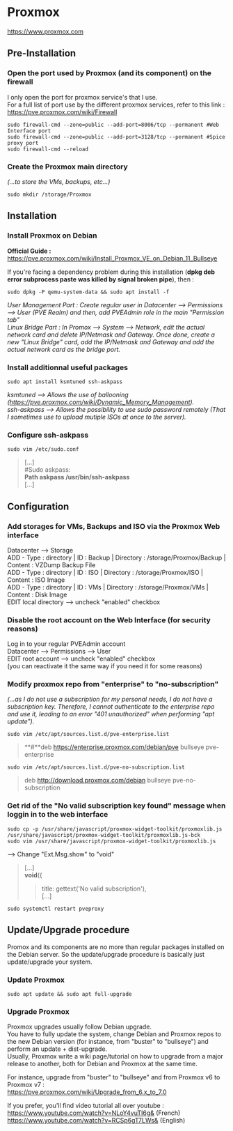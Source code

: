 # Proxmox

https://www.proxmox.com

## Pre-Installation

### Open the port used by Proxmox (and its component) on the firewall

I only open the port for proxmox service's that I use.  
For a full list of port use by the different proxmox services, refer to this link : https://pve.proxmox.com/wiki/Firewall  

```
sudo firewall-cmd --zone=public --add-port=8006/tcp --permanent #Web Interface port
sudo firewall-cmd --zone=public --add-port=3128/tcp --permanent #Spice proxy port
sudo firewall-cmd --reload
```

### Create the Proxmox main directory

*(...to store the VMs, backups, etc...)*

```
sudo mkdir /storage/Proxmox
```

## Installation 

### Install Proxmox on Debian

**Official Guide :**  
https://pve.proxmox.com/wiki/Install_Proxmox_VE_on_Debian_11_Bullseye  
  
If you're facing a dependency problem during this installation (**dpkg deb error subprocess paste was killed by signal broken pipe**), then :  

```
sudo dpkg -P qemu-system-data && sudo apt install -f
```

*User Management Part : Create regular user in Datacenter --> Permissions --> User (PVE Realm) and then, add PVEAdmin role in the main "Permission tab"*   
*Linux Bridge Part : In Promox --> System --> Network, edit the actual network card and delete IP/Netmask and Gateway. Once done, create a new "Linux Bridge" card, add the IP/Netmask and Gateway and add the actual network card as the bridge port.*

### Install additionnal useful packages

```
sudo apt install ksmtuned ssh-askpass
```

*ksmtuned --> Allows the use of ballooning (https://pve.proxmox.com/wiki/Dynamic_Memory_Management).*  
*ssh-askpass --> Allows the possibility to use sudo password remotely (That I sometimes use to upload mutiple ISOs at once to the server).*

### Configure ssh-askpass

```
sudo vim /etc/sudo.conf
```

> [...]  
> #Sudo askpass:  
> **Path askpass /usr/bin/ssh-askpass**  
> [...]

## Configuration

### Add storages for VMs, Backups and ISO via the Proxmox Web interface

Datacenter --> Storage  
ADD - Type : directory | ID : Backup | Directory : /storage/Proxmox/Backup | Content : VZDump Backup File  
ADD - Type : directory | ID : ISO | Directory : /storage/Proxmox/ISO | Content : ISO Image  
ADD - Type : directory | ID : VMs | Directory : /storage/Proxmox/VMs | Content : Disk Image  
EDIT local directory --> uncheck "enabled" checkbox

### Disable the root account on the Web Interface (for security reasons)

Log in to your regular PVEAdmin account  
Datacenter --> Permissions --> User  
EDIT root account --> uncheck "enabled" checkbox  
(you can reactivate it the same way if you need it for some reasons)

### Modify proxmox repo from "enterprise" to "no-subscription" 

*(...as I do not use a subscription for my personal needs, I do not have a subscription key. Therefore, I cannot authenticate to the enterprise repo and use it, leading to an error "401 unauthorized" when performing "apt update").*   

```
sudo vim /etc/apt/sources.list.d/pve-enterprise.list
```

> **#**deb https://enterprise.proxmox.com/debian/pve bullseye pve-enterprise

```
sudo vim /etc/apt/sources.list.d/pve-no-subscription.list
```

> deb http://download.proxmox.com/debian bullseye pve-no-subscription

### Get rid of the "No valid subscription key found" message when loggin in to the web interface

```
sudo cp -p /usr/share/javascript/proxmox-widget-toolkit/proxmoxlib.js /usr/share/javascript/proxmox-widget-toolkit/proxmoxlib.js-bck
sudo vim /usr/share/javascript/proxmox-widget-toolkit/proxmoxlib.js
```

--> Change "Ext.Msg.show" to "void"  
> [...]  
> **void**({  
> >  title: gettext('No valid subscription'),  
> > [...]

```
sudo systemctl restart pveproxy
```

## Update/Upgrade procedure

Promox and its components are no more than regular packages installed on the Debian server.
So the update/upgrade procedure is basically just update/upgrade your system.

### Update Proxmox

```
sudo apt update && sudo apt full-upgrade
```

### Upgrade Proxmox

Proxmox upgrades usually follow Debian upgrade.  
You have to fully update the system, change Debian and Proxmox repos to the new Debian version (for instance, from "buster" to "bullseye") and perform an update + dist-upgrade.  
Usually, Proxmox write a wiki page/tutorial on how to upgrade from a major release to another, both for Debian and Proxmox at the same time.  
  
For instance, upgrade from "buster" to "bullseye" and from Proxmox v6 to Proxmox v7 :  
https://pve.proxmox.com/wiki/Upgrade_from_6.x_to_7.0  
  
If you prefer, you'll find video tutorial all over youtube :  
https://www.youtube.com/watch?v=NLoY4vuTI6g& (French)  
https://www.youtube.com/watch?v=RCSp6gT7LWs& (English)
